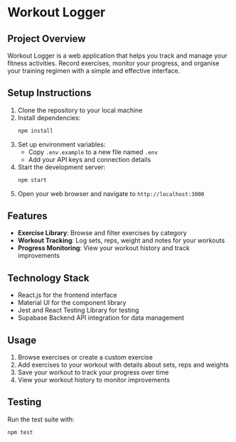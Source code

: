 # Workout Logger

## Project Overview

Workout Logger is a web application that helps you track and manage your fitness activities. Record exercises, monitor your progress, and organise your training regimen with a simple and effective interface.

## Setup Instructions

1. Clone the repository to your local machine
2. Install dependencies:
   ```bash
   npm install
   ```
3. Set up environment variables:
   - Copy `.env.example` to a new file named `.env`
   - Add your API keys and connection details
4. Start the development server:
   ```bash
   npm start
   ```
5. Open your web browser and navigate to `http://localhost:3000`

## Features

- **Exercise Library**: Browse and filter exercises by category
- **Workout Tracking**: Log sets, reps, weight and notes for your workouts
- **Progress Monitoring**: View your workout history and track improvements

## Technology Stack

- React.js for the frontend interface
- Material UI for the component library
- Jest and React Testing Library for testing
- Supabase Backend API integration for data management

## Usage

1. Browse exercises or create a custom exercise
2. Add exercises to your workout with details about sets, reps and weights
3. Save your workout to track your progress over time
4. View your workout history to monitor improvements

## Testing

Run the test suite with:

```bash
npm test
```
